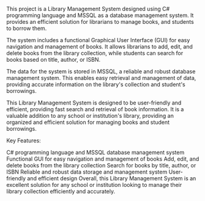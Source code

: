 This project is a Library Management System designed using C# programming language and MSSQL as a database management system. It provides an efficient solution for librarians to manage books, and students to borrow them.

The system includes a functional Graphical User Interface (GUI) for easy navigation and management of books. It allows librarians to add, edit, and delete books from the library collection, while students can search for books based on title, author, or ISBN.

The data for the system is stored in MSSQL, a reliable and robust database management system. This enables easy retrieval and management of data, providing accurate information on the library's collection and student's borrowings.

This Library Management System is designed to be user-friendly and efficient, providing fast search and retrieval of book information. It is a valuable addition to any school or institution's library, providing an organized and efficient solution for managing books and student borrowings.

Key Features:

C# programming language and MSSQL database management system
Functional GUI for easy navigation and management of books
Add, edit, and delete books from the library collection
Search for books by title, author, or ISBN
Reliable and robust data storage and management system
User-friendly and efficient design
Overall, this Library Management System is an excellent solution for any school or institution looking to manage their library collection efficiently and accurately.
